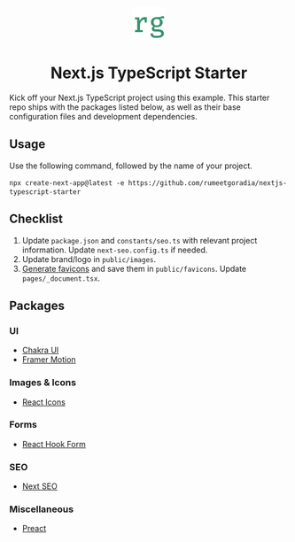 <p align="center">
  <a href="https://www.rumeetgoradia.com">
    <img alt="Rumeet Goradia" src="public/images/logo.png" width="60" />
  </a>
</p>
<h1 align="center">
Next.js TypeScript Starter
</h1>

Kick off your Next.js TypeScript project using this example. This starter repo ships with the packages listed below, as well as their base configuration files and development dependencies.

## Usage

Use the following command, followed by the name of your project.

```
npx create-next-app@latest -e https://github.com/rumeetgoradia/nextjs-typescript-starter 
```

## Checklist
1. Update `package.json` and `constants/seo.ts` with relevant project information. Update `next-seo.config.ts` if needed.
2. Update brand/logo in `public/images`.
3. [Generate favicons](https://realfavicongenerator.net/) and save them in `public/favicons`. Update `pages/_document.tsx`.

## Packages

### UI
- [Chakra UI](https://www.npmjs.com/package/@chakra-ui/react)
- [Framer Motion](https://www.npmjs.com/package/framer-motion)

### Images & Icons
- [React Icons](https://www.npmjs.com/package/react-icons)

### Forms
- [React Hook Form](https://www.npmjs.com/package/react-hook-form)

### SEO
- [Next SEO](https://www.npmjs.com/package/next-seo)

### Miscellaneous
- [Preact](https://www.npmjs.com/package/preact)



